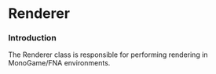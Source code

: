 # Renderer

### Introduction

The Renderer class is responsible for performing rendering in MonoGame/FNA environments.
